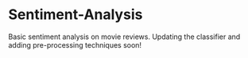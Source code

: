 # Sentiment-Analysis
Basic sentiment analysis on movie reviews. Updating the classifier and adding pre-processing techniques soon!

